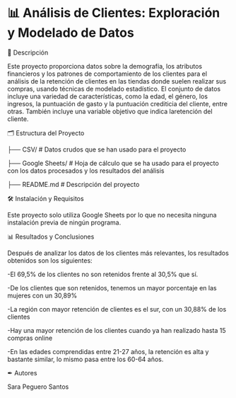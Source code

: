 # 📊 Análisis de Clientes: Exploración y Modelado de Datos

📖 Descripción

Este proyecto proporciona datos sobre la demografía, los atributos financieros y los patrones de comportamiento de los clientes para el análisis de la retención de
clientes en las tiendas donde suelen realizar sus compras, usando técnicas de modelado estadístico. El conjunto de datos incluye una variedad de características,
como la edad, el género, los ingresos, la puntuación de gasto y la puntuación crediticia del cliente, entre otras. También incluye una variable objetivo que indica
laretención del cliente.


🗂 Estructura del Proyecto

├── CSV/  # Datos crudos que se han usado para el proyecto 

├── Google Sheets/  # Hoja de cálculo que se ha usado para el proyecto con los datos procesados y los resultados del análisis

├── README.md  # Descripción del proyecto


🛠 Instalación y Requisitos

Este proyecto solo utiliza Google Sheets por lo que no necesita ninguna instalación previa de ningún programa.


📊 Resultados y Conclusiones

Después de analizar los datos de los clientes más relevantes, los resultados obtenidos son los siguientes:

-El 69,5% de los clientes no son retenidos frente al 30,5% que sí.

-De los clientes que son retenidos, tenemos un mayor porcentaje en las mujeres con un 30,89%

-La región con mayor retención de clientes es el sur, con un 30,88% de los clientes

-Hay una mayor retención de los clientes cuando ya han realizado hasta 15 compras online 

-En las edades comprendidas entre 21-27 años, la retención es alta y bastante similar, lo mismo pasa entre los 60-64 años.


✒ Autores

Sara Peguero Santos
